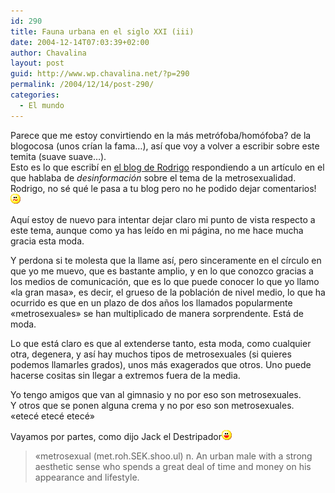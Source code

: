 ```yaml
---
id: 290
title: Fauna urbana en el siglo XXI (iii)
date: 2004-12-14T07:03:39+02:00
author: Chavalina
layout: post
guid: http://www.wp.chavalina.net/?p=290
permalink: /2004/12/14/post-290/
categories:
  - El mundo
---
```

Parece que me estoy convirtiendo en la m&aacute;s metr&oacute;foba/hom&oacute;foba? de la blogocosa (unos cr&iacute;an la fama&#8230;), as&iacute; que voy a volver a escribir sobre este temita (suave suave&#8230;).  
Esto es lo que escrib&iacute; en <a href="http://trendyboy.com/blog/2004/12/13/la-desinformacion-en-los-medios/" target="_blank">el blog de Rodrigo</a> respondiendo a un art&iacute;culo en el que hablaba de _desinformaci&oacute;n_ sobre el tema de la metrosexualidad.  
Rodrigo, no s&eacute; qu&eacute; le pasa a tu blog pero no he podido dejar comentarios!![emo](/imagenes/emoticonos/confuso.gif) 

Aqu&iacute; estoy de nuevo para intentar dejar claro mi punto de vista respecto a este tema, aunque como ya has le&iacute;do en mi p&aacute;gina, no me hace mucha gracia esta moda.

Y perdona si te molesta que la llame as&iacute;, pero sinceramente en el c&iacute;rculo en que yo me muevo, que es bastante amplio, y en lo que conozco gracias a los medios de comunicaci&oacute;n, que es lo que puede conocer lo que yo llamo «la gran masa», es decir, el grueso de la poblaci&oacute;n de nivel medio, lo que ha ocurrido es que en un plazo de dos a&ntilde;os los llamados popularmente «metrosexuales» se han multiplicado de manera sorprendente. Est&aacute; de moda.

Lo que est&aacute; claro es que al extenderse tanto, esta moda, como cualquier otra, degenera, y as&iacute; hay muchos tipos de metrosexuales (si quieres podemos llamarles grados), unos m&aacute;s exagerados que otros. Uno puede hacerse cositas sin llegar a extremos fuera de la media.

Yo tengo amigos que van al gimnasio y no por eso son metrosexuales.  
Y otros que se ponen alguna crema y no por eso son metrosexuales.  
«etec&eacute; etec&eacute; etec&eacute;»

Vayamos por partes, como dijo Jack el Destripador![emo](/imagenes/emoticonos/risa.gif) 

> «metrosexual (met.roh.SEK.shoo.ul) n. An urban male with a strong aesthetic sense who spends a great deal of time and money on his appearance and lifestyle.